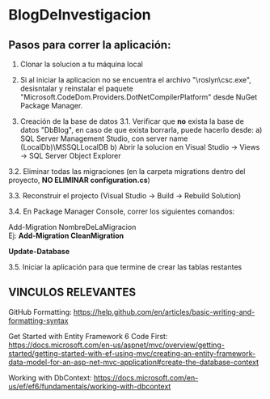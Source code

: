 # BlogDeInvestigacion

## Pasos para correr la aplicación:

1. Clonar la solucion a tu máquina local

2. Si al iniciar la aplicacion no se encuentra el archivo "\roslyn\csc.exe", desisntalar y reinstalar el paquete
"Microsoft.CodeDom.Providers.DotNetCompilerPlatform" desde NuGet Package Manager.

3. Creación de la base de datos
3.1.
  Verificar que **no** exista la base de datos "DbBlog", en caso de que exista borrarla, puede hacerlo desde:
  a) SQL Server Management Studio, con server name (LocalDb)\MSSQLLocalDB
  b) Abrir la solucion en Visual Studio -> Views -> SQL Server Object Explorer
  
3.2.
  Eliminar todas las migraciones (en la carpeta migrations dentro del proyecto, **NO ELIMINAR configuration.cs**)
  
3.3.
  Reconstruir el projecto (Visual Studio -> Build -> Rebuild Solution)
  
3.4.
  En Package Manager Console, correr los siguientes comandos:
  
  Add-Migration NombreDeLaMigracion       
                        Ej: **Add-Migration CleanMigration**
  
  **Update-Database**
  
3.5.
  Iniciar la aplicación para que termine de crear las tablas restantes




## VINCULOS RELEVANTES

GitHub Formatting: 
https://help.github.com/en/articles/basic-writing-and-formatting-syntax

Get Started with Entity Framework 6 Code First:
https://docs.microsoft.com/en-us/aspnet/mvc/overview/getting-started/getting-started-with-ef-using-mvc/creating-an-entity-framework-data-model-for-an-asp-net-mvc-application#create-the-database-context

Working with DbContext: 
https://docs.microsoft.com/en-us/ef/ef6/fundamentals/working-with-dbcontext





